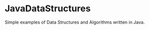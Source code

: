JavaDataStructures
==================

Simple examples of Data Structures and Algorithms written in Java.
